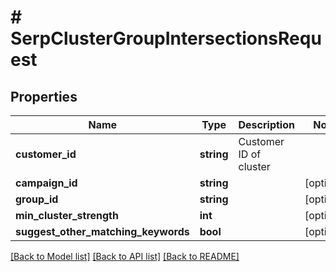 # # SerpClusterGroupIntersectionsRequest

## Properties

Name | Type | Description | Notes
------------ | ------------- | ------------- | -------------
**customer_id** | **string** | Customer ID of cluster |
**campaign_id** | **string** |  | [optional]
**group_id** | **string** |  | [optional]
**min_cluster_strength** | **int** |  | [optional]
**suggest_other_matching_keywords** | **bool** |  | [optional]

[[Back to Model list]](../../README.md#models) [[Back to API list]](../../README.md#endpoints) [[Back to README]](../../README.md)
